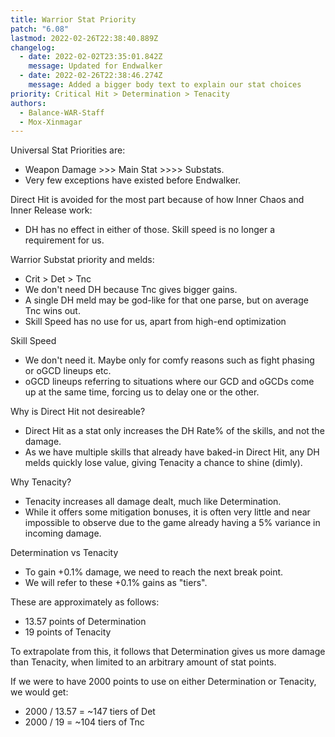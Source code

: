 ```yaml
---
title: Warrior Stat Priority
patch: "6.08"
lastmod: 2022-02-26T22:38:40.889Z
changelog:
  - date: 2022-02-02T23:35:01.842Z
    message: Updated for Endwalker
  - date: 2022-02-26T22:38:46.274Z
    message: Added a bigger body text to explain our stat choices
priority: Critical Hit > Determination > Tenacity
authors:
  - Balance-WAR-Staff
  - Mox-Xinmagar
---
```

Universal Stat Priorities are:  
* Weapon Damage >>> Main Stat >>>> Substats.  
* Very few exceptions have existed before Endwalker.  

Direct Hit is avoided for the most part because of how Inner Chaos and Inner Release work:   
* DH has no effect in either of those. Skill speed is no longer a requirement for us.  

Warrior Substat priority and melds:  
* Crit > Det > Tnc
* We don't need DH because Tnc gives bigger gains.
* A single DH meld may be god-like for that one parse, but on average Tnc wins out.
* Skill Speed has no use for us, apart from high-end optimization

Skill Speed
* We don't need it. Maybe only for comfy reasons such as fight phasing or oGCD lineups etc.
* oGCD lineups referring to situations where our GCD and oGCDs come up at the same time, forcing us to delay one or the other.

Why is Direct Hit not desireable?  

* Direct Hit as a stat only increases the DH Rate% of the skills, and not the damage.
* As we have multiple skills that already have baked-in Direct Hit, any DH melds quickly lose value, giving Tenacity a chance to shine (dimly).

Why Tenacity?
* Tenacity increases all damage dealt, much like Determination.  
* While it offers some mitigation bonuses, it is often very little and near impossible to observe due to the game already having a 5% variance in incoming damage.

Determination vs Tenacity  
* To gain +0.1% damage, we need to reach the next break point.   
* We will refer to these +0.1% gains as "tiers".  



These are approximately as follows:
* 13.57 points of Determination
* 19 points of Tenacity


To extrapolate from this, it follows that Determination gives us more damage than Tenacity, when limited to an arbitrary amount of stat points.  



If we were to have 2000 points to use on either Determination or Tenacity, we would get:
* 2000 / 13.57 = ~147 tiers of Det
* 2000 / 19 = ~104 tiers of Tnc